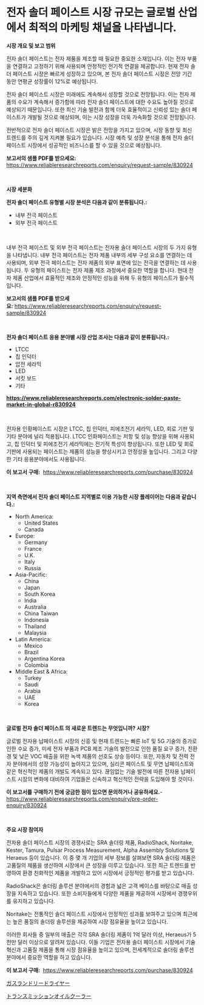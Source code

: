 <p><h1>전자 솔더 페이스트 시장 규모는 글로벌 산업에서 최적의 마케팅 채널을 나타냅니다.</h1></p><p><strong>시장 개요 및 보고 범위</strong></p>
<p><p>전자 솔더 페이스트는 전자 제품을 제조할 때 필요한 중요한 소재입니다. 이는 전자 부품을 연결하고 고정하기 위해 사용되며 안정적인 전기적 연결을 제공합니다. 현재 전자 솔더 페이스트 시장은 빠르게 성장하고 있으며, 본 전자 솔더 페이스트 시장은 전망 기간 동안 연평균 성장률이 12%로 예상됩니다. </p><p>전자 솔더 페이스트 시장은 미래에도 계속해서 성장할 것으로 전망됩니다. 이는 전자 제품의 수요가 계속해서 증가함에 따라 전자 솔더 페이스트에 대한 수요도 높아질 것으로 예상되기 때문입니다. 또한 최신 기술 발전과 함께 더욱 효율적이고 신뢰성 있는 솔더 페이스트가 개발될 것으로 예상되며, 이는 시장 성장을 더욱 가속화할 것으로 전망됩니다. </p><p>전반적으로 전자 솔더 페이스트 시장은 밝은 전망을 가지고 있으며, 시장 동향 및 최신 트렌드를 주의 깊게 지켜볼 필요가 있습니다. 시장 예측 및 성장 분석을 통해 전자 솔더 페이스트 시장에서 성공적인 비즈니스를 할 수 있을 것으로 예상됩니다.</p></p>
<p><strong>보고서의 샘플 PDF를 받으세요:</strong> <a href="https://www.reliableresearchreports.com/enquiry/request-sample/830924">https://www.reliableresearchreports.com/enquiry/request-sample/830924</a></p>
<p>&nbsp;</p>
<p><strong>시장 세분화</strong></p>
<p><strong>전자 솔더 페이스트 유형별 시장 분석은 다음과 같이 분류됩니다.:</strong></p>
<p><ul><li>내부 전극 페이스트</li><li>외부 전극 페이스트</li></ul></p>
<p>&nbsp;</p>
<p><p>내부 전극 페이스트 및 외부 전극 페이스트는 전자용 솔더 페이스트 시장의 두 가지 유형을 나타냅니다. 내부 전극 페이스트는 전자 제품 내부의 세부 구성 요소를 연결하는 데 사용되며, 외부 전극 페이스트는 전자 제품의 외부 표면에 있는 전극을 연결하는 데 사용됩니다. 두 유형의 페이스트는 전자 제품 제조 과정에서 중요한 역할을 합니다. 현대 전자 제품 산업에서 효율적인 제조와 안정적인 성능을 위해 두 유형의 페이스트가 필수적입니다.</p></p>
<p><strong>보고서의 샘플 PDF를 받으세요:</strong>&nbsp;<a href="https://www.reliableresearchreports.com/enquiry/request-sample/830924">https://www.reliableresearchreports.com/enquiry/request-sample/830924</a></p>
<p>&nbsp;</p>
<p><strong> 전자 솔더 페이스트 응용 분야별 시장 산업 조사는 다음과 같이 분류됩니다.:</strong></p>
<p><ul><li>LTCC</li><li>칩 인덕터</li><li>압전 세라믹</li><li>LED</li><li>서킷 보드</li><li>기타</li></ul></p>
<p><strong><a href="https://www.reliableresearchreports.com/electronic-solder-paste-market-in-global-r830924">https://www.reliableresearchreports.com/electronic-solder-paste-market-in-global-r830924</a></strong></p>
<p>&nbsp;</p>
<p><p>전자용 인황페이스트 시장은 LTCC, 칩 인덕터, 피에조전기 세라믹, LED, 회로 기판 및 기타 분야에 널리 적용됩니다. LTCC 인화페이스트는 저항 및 성능 향상을 위해 사용되고, 칩 인덕터 및 피에조전기 세라믹에는 전기적 특성이 향상됩니다. 또한 LED 및 회로 기판에 사용되는 페이스트는 제품의 성능을 향상시키고 안정성을 높입니다. 그리고 다양한 기타 응용분야에서도 사용됩니다.</p></p>
<p><strong>이 보고서 구매:</strong>&nbsp; <a href="https://www.reliableresearchreports.com/purchase/830924">https://www.reliableresearchreports.com/purchase/830924</a></p>
<p>&nbsp;</p>
<p><strong>지역 측면에서 전자 솔더 페이스트 지역별로 이용 가능한 시장 플레이어는 다음과 같습니다.:</strong></p>
<p><ul>
    <li>
        North America:
        <ul>
            <li>United States</li>
            <li>Canada</li>
        </ul>
    </li>
    <li>
        Europe:
        <ul>
            <li>Germany</li>
            <li>France</li>
            <li>U.K.</li>
            <li>Italy</li>
            <li>Russia</li>
        </ul>
    </li>
    <li>
        Asia-Pacific:
        <ul>
            <li>China</li>
            <li>Japan</li>
            <li>South Korea</li>
            <li>India</li>
            <li>Australia</li>
            <li>China Taiwan</li>
            <li>Indonesia</li>
            <li>Thailand</li>
            <li>Malaysia</li>
        </ul>
    </li>
    <li>
        Latin America:
        <ul>
            <li>Mexico</li>
            <li>Brazil</li>
            <li>Argentina Korea</li>
            <li>Colombia</li>
        </ul>
    </li>
    <li>
        Middle East & Africa:
        <ul>
            <li>Turkey</li>
            <li>Saudi</li>
            <li>Arabia</li>
            <li>UAE</li>
            <li>Korea</li>
        </ul>
    </li>
    </ul></p>
<p>&nbsp;</p>
<p><strong>글로벌 전자 솔더 페이스트 의 새로운 트렌드는 무엇입니까? 시장?</strong></p>
<p><p>글로벌 전자용 납페이스트 시장의 신흥 및 현재 트렌드는 빠른 IoT 및 5G 기술의 증가로 인한 수요 증가, 미세 전자 부품과 PCB 제조 기술의 발전으로 인한 품질 요구 증가, 친환경 및 낮은 VOC 배출을 위한 녹색 제품의 선호도 상승 등이다. 또한, 자동차 및 전력 전자 분야에서의 성장 가능성이 높아지고 있으며, 실리콘 페이스트 및 무연 납페이스트와 같은 혁신적인 제품의 개발도 계속되고 있다. 끊임없는 기술 발전에 따른 전자용 납페이스트 시장의 변화에 대비하여 기업들은 신속하고 혁신적인 전략을 도입해야 할 것이다.</p></p>
<p><strong>이 보고서를 구매하기 전에 궁금한 점이 있으면 문의하거나 공유하세요.</strong>- <a href="https://www.reliableresearchreports.com/enquiry/pre-order-enquiry/830924">https://www.reliableresearchreports.com/enquiry/pre-order-enquiry/830924</a></p>
<p>&nbsp;</p>
<p><strong>주요 시장 참여자</strong></p>
<p><p>전자용 솔더 페이스트 시장의 경쟁사로는 SRA 솔더링 제품, RadioShack, Noritake, Kester, Tamura, Pulsar Process Measurement, Alpha Assembly Solutions 및 Heraeus 등이 있습니다. 이 중 몇 개 기업의 세부 정보를 살펴보면 SRA 솔더링 제품은 고품질의 제품을 생산하여 시장에서 큰 성장을 이루고 있습니다. 또한 최근 트렌드를 반영하여 환경 친화적인 제품을 개발하고 있어 시장에서 긍정적인 평가를 받고 있습니다. </p><p>RadioShack은 솔더링 솔루션 분야에서의 경험과 넓은 고객 베이스를 바탕으로 매출 성장을 지속하고 있습니다. 또한 소비자들에게 다양한 제품을 제공하여 시장에서 경쟁우위를 유지하고 있습니다. </p><p>Noritake는 전통적인 솔더 페이스트 시장에서 안정적인 성과를 보여주고 있으며 최근에는 높은 품질의 솔더링 솔루션을 제공하여 시장 점유율을 높이고 있습니다. </p><p>이러한 회사들 중 일부의 매출은 각각 SRA 솔더링 제품이 1억 달러 이상, Heraeus가 5천만 달러 이상으로 알려져 있습니다. 이들 기업은 전자용 솔더 페이스트 시장에서 기술 혁신과 고품질 제품을 통해 시장 점유율을 높이고 있으며, 전세계적으로 솔더링 솔루션 분야에서 중요한 역할을 하고 있습니다.</p></p>
<p><strong>이 보고서 구매:</strong>&nbsp;&nbsp;<a href="https://www.reliableresearchreports.com/purchase/830924">https://www.reliableresearchreports.com/purchase/830924</a></p>
<p><p><a href="https://github.com/LeanneBruen2023/Market-Research-Report-List-1/blob/main/713838526336.md">ガスランドリードライヤー</a></p><p><a href="https://github.com/zekaoe592392/Market-Research-Report-List-1/blob/main/365384926337.md">トランスミッションオイルクーラー</a></p></p>